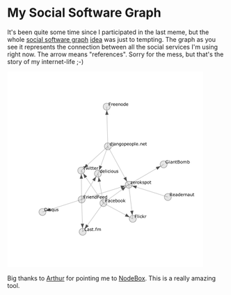# My Social Software Graph

It's been quite some time since I participated in the last meme, but the whole [social software graph](http://arthurkoziel.com/2008/11/23/social-software-graph/) [idea](http://www.amk.ca/diary/2008/11/graph_of_my_social_software.html) was just to tempting. The graph as you see it represents the connection between all the social services I'm using right now. The arrow means "references". Sorry for the mess, but that's the story of my internet-life ;-)

<img src="socialsoftwaregraph.png" alt="Social software graph" class="figure" />

Big thanks to [Arthur](http://arthurkoziel.com/) for pointing me to [NodeBox](http://nodebox.net/). This is a really amazing tool.
